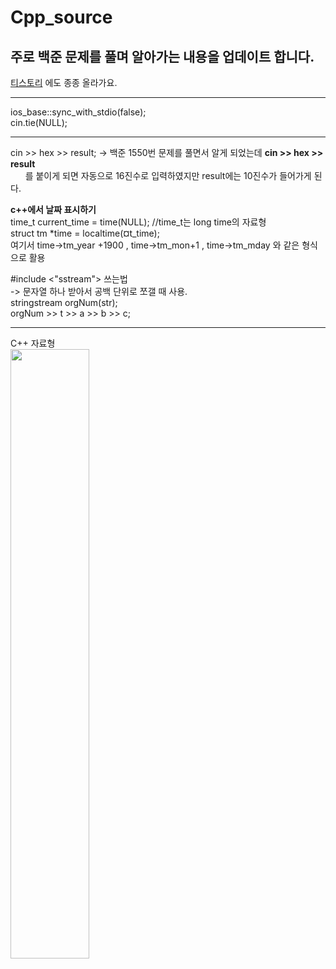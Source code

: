 # Cpp_source

## 주로 백준 문제를 풀며 알아가는 내용을 업데이트 합니다.

[티스토리](https://187cm.tistory.com/) 에도 종종 올라가요.

---
ios_base::sync_with_stdio(false); <br>
cin.tie(NULL); <br>

---
cin >> hex >> result;
-> 백준 1550번 문제를 풀면서 알게 되었는데 <b>cin >> hex >> result</b> <br>
&nbsp; &nbsp; &nbsp; 를 붙이게 되면 자동으로 16진수로 입력하였지만 result에는 10진수가 들어가게 된다.

<p>
  <b>c++에서 날짜 표시하기</b> <br>
  time_t current_time = time(NULL); //time_t는 long time의 자료형 <br>
   struct tm *time = localtime(&current_time); <br>
  여기서 time->tm_year +1900 , time->tm_mon+1 , time->tm_mday 와 같은 형식으로 활용
</p>

<p>
  #include <"sstream"> 쓰는법 <br>
  -> 문자열 하나 받아서 공백 단위로 쪼갤 때 사용. <br>
  stringstream orgNum(str); <br>
  orgNum >> t >> a >> b >> c; <br>
</p>

---
C++ 자료형 <br>
 <img width="50%" src="https://user-images.githubusercontent.com/38518648/149058429-e6bb0dce-eea3-4adc-a0af-c61e7bcd7a61.png"/>
